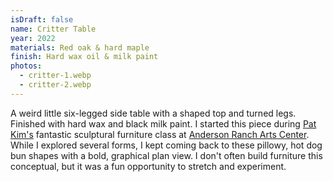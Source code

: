 ```yaml
---
isDraft: false
name: Critter Table
year: 2022
materials: Red oak & hard maple
finish: Hard wax oil & milk paint
photos:
  - critter-1.webp
  - critter-2.webp
---
```


A weird little six-legged side table with a shaped top and turned legs. Finished with hard wax and black milk paint. I started this piece during [Pat Kim's](https://www.patkimdesign.com/) fantastic sculptural furniture class at [Anderson Ranch Arts Center](https://www.andersonranch.org/). While I explored several forms, I kept coming back to these pillowy, hot dog bun shapes with a bold, graphical plan view. I don't often build furniture this conceptual, but it was a fun opportunity to stretch and experiment.
